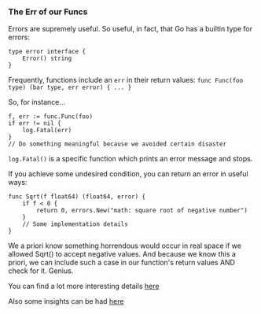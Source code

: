 ### The Err of our Funcs

Errors are supremely useful. So useful, in fact, that Go has a builtin type for
errors: 
```
type error interface {
    Error() string
}
```

Frequently, functions include an `err` in their return values:
```func Func(foo type) (bar type, err error) { ... }```

So, for instance...
```
f, err := func.Func(foo)
if err != nil {
    log.Fatal(err)
}
// Do something meaningful because we avoided certain disaster
```

`log.Fatal()` is a specific function which prints an error message and stops.

If you achieve some undesired condition, you can return an error in useful ways:

```
func Sqrt(f float64) (float64, error) {
    if f < 0 {
        return 0, errors.New("math: square root of negative number")
    }
    // Some implementation details
}
```

We a priori know something horrendous would occur in real space if we allowed
Sqrt() to accept negative values. And because we know this a priori, we can
include such a case in our function's return values AND check for it. Genius.


You can find a lot more interesting details [here](https://go.dev/blog/error-handling-and-go)

Also some insights can be had [here](https://github.com/golang/go/wiki/Errors)
